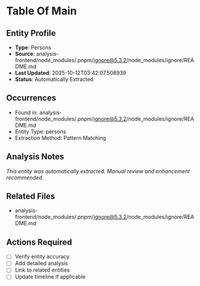 # Table Of Main

## Entity Profile
- **Type**: Persons
- **Source**: analysis-frontend/node_modules/.pnpm/ignore@5.3.2/node_modules/ignore/README.md
- **Last Updated**: 2025-10-12T03:42:07.508939
- **Status**: Automatically Extracted

## Occurrences
- Found in: analysis-frontend/node_modules/.pnpm/ignore@5.3.2/node_modules/ignore/README.md
- Entity Type: persons
- Extraction Method: Pattern Matching

## Analysis Notes
*This entity was automatically extracted. Manual review and enhancement recommended.*

## Related Files
- analysis-frontend/node_modules/.pnpm/ignore@5.3.2/node_modules/ignore/README.md

## Actions Required
- [ ] Verify entity accuracy
- [ ] Add detailed analysis
- [ ] Link to related entities
- [ ] Update timeline if applicable
